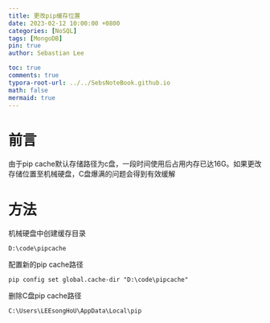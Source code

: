```yaml
---
title: 更改pip缓存位置
date: 2023-02-12 10:00:00 +0800
categories: [NoSQL]
tags: [MongoDB]
pin: true
author: Sebastian Lee

toc: true
comments: true
typora-root-url: ../../SebsNoteBook.github.io
math: false
mermaid: true
---
```


# 前言

由于pip cache默认存储路径为c盘，一段时间使用后占用内存已达16G。如果更改存储位置至机械硬盘，C盘爆满的问题会得到有效缓解

# 方法

机械硬盘中创建缓存目录

```
D:\code\pipcache
```

配置新的pip cache路径

```
pip config set global.cache-dir "D:\code\pipcache"
```

删除C盘pip cache路径

```
C:\Users\LEEsongHoU\AppData\Local\pip
```

